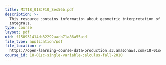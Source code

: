 ```yaml
---
title: MIT18_01SCF10_Ses56b.pdf
description: >-
  This resource contains information about geometric interpretation of definite
  integrals.
type: course
layout: pdf
uid: f150931414da32292aacb71a86a55acd
file_type: application/pdf
file_location: >-
  https://open-learning-course-data-production.s3.amazonaws.com/18-01sc-single-variable-calculus-fall-2010/f150931414da32292aacb71a86a55acd_MIT18_01SCF10_Ses56b.pdf
course_id: 18-01sc-single-variable-calculus-fall-2010
---
```

